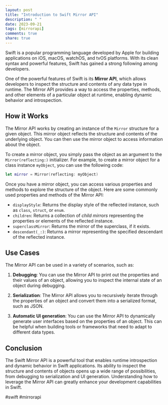 ```yaml
---
layout: post
title: "Introduction to Swift Mirror API"
description: " "
date: 2023-09-21
tags: [mirrorapi]
comments: true
share: true
---
```


Swift is a popular programming language developed by Apple for building applications on iOS, macOS, watchOS, and tvOS platforms. With its clean syntax and powerful features, Swift has gained a strong following among developers.

One of the powerful features of Swift is its **Mirror API**, which allows developers to inspect the structure and contents of any data type in runtime. The Mirror API provides a way to access the properties, methods, and other elements of a particular object at runtime, enabling dynamic behavior and introspection.

## How it Works

The Mirror API works by creating an instance of the `Mirror` structure for a given object. This mirror object reflects the structure and contents of the underlying object. You can then use the mirror object to access information about the object.

To create a mirror object, you simply pass the object as an argument to the `Mirror(reflecting:)` initializer. For example, to create a mirror object for a class instance `myObject`, you can use the following code:

```swift
let mirror = Mirror(reflecting: myObject)
```

Once you have a mirror object, you can access various properties and methods to explore the structure of the object. Here are some commonly used properties and methods of the Mirror API:

- `displayStyle`: Returns the display style of the reflected instance, such as `class`, `struct`, or `enum`.
- `children`: Returns a collection of *child mirrors* representing the properties or elements of the reflected instance.
- `superclassMirror`: Returns the mirror of the superclass, if it exists.
- `descendant(_:)`: Returns a mirror representing the specified descendant of the reflected instance.

## Use Cases

The Mirror API can be used in a variety of scenarios, such as:

1. **Debugging**: You can use the Mirror API to print out the properties and their values of an object, allowing you to inspect the internal state of an object during debugging.
   
2. **Serialization**: The Mirror API allows you to recursively iterate through the properties of an object and convert them into a serialized format, such as JSON.

3. **Automatic UI generation**: You can use the Mirror API to dynamically generate user interfaces based on the properties of an object. This can be helpful when building tools or frameworks that need to adapt to different data types.

## Conclusion

The Swift Mirror API is a powerful tool that enables runtime introspection and dynamic behavior in Swift applications. Its ability to inspect the structure and contents of objects opens up a wide range of possibilities, from debugging to serialization and UI generation. Understanding how to leverage the Mirror API can greatly enhance your development capabilities in Swift.

\#swift \#mirrorapi